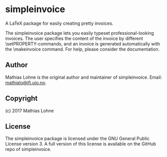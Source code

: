 # simpleinvoice
A LaTeX package for easily creating pretty invoices.

The simpleinvoice package lets you easily typeset professional-looking 
invoices. The user specifies the content of the invoice by different 
\setPROPERTY-commands, and an invoice is generated automatically with the 
\makeinvoice command. For help, please consider the documentation.


## Author
Mathias Lohne is the original author and maintainer of simpleinvoice. 
Email: mathialo@ifi.uio.no.


## Copyright
(c) 2017 Mathias Lohne


## License
The simpleinvoice package is licensed under the GNU General Public License 
version 3. A full version of this license is available on the GitHub repo of
simpleinvoice.
